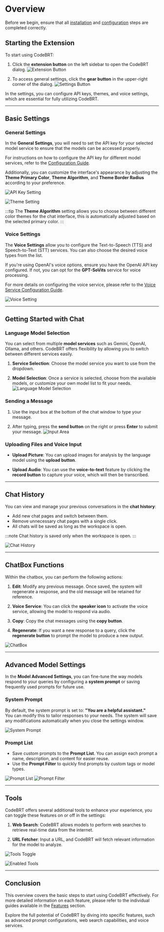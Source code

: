 # Overview

Before we begin, ensure that all [installation](./installation.md) and [configuration](./configuration.md) steps are completed correctly.

## Starting the Extension

To start using CodeBRT:

1. Click the **extension button** on the left sidebar to open the CodeBRT dialog.
   ![Extension Button](/img/getting-started/overview/extension-button.png)

2. To access general settings, click the **gear button** in the upper-right corner of the dialog.
   ![Settings Button](/img/getting-started/overview/setting-button.png)

In the settings, you can configure API keys, themes, and voice settings, which are essential for fully utilizing CodeBRT.

---

## Basic Settings

### General Settings

In the **General Settings**, you will need to set the API key for your selected model service to ensure that the models can be accessed properly.

For instructions on how to configure the API key for different model services, refer to the [Configuration Guide](./configuration.md).

Additionally, you can customize the interface's appearance by adjusting the **Theme Primary Color**, **Theme Algorithm**, and **Theme Border Radius** according to your preference.

![API Key Setting](/img/getting-started/overview/apikey-setting.png)

![Theme Setting](/img/getting-started/overview/theme-setting.png)

:::tip
The **Theme Algorithm** setting allows you to choose between different color themes for the chat interface, this is automatically adjusted based on the selected primary color.
:::

### Voice Settings

The **Voice Settings** allow you to configure the Text-to-Speech (TTS) and Speech-to-Text (STT) services. You can also choose the desired voice types from the list.

If you're using OpenAI's voice options, ensure you have the OpenAI API key configured. If not, you can opt for the **GPT-SoVits** service for voice processing.

For more details on configuring the voice service, please refer to the [Voice Service Configuration Guide](/docs/features/voice-service/configuration.md).

![Voice Setting](/img/getting-started/overview/voice-setting.png)

---

## Getting Started with Chat

### Language Model Selection

You can select from multiple **model services** such as Gemini, OpenAI, Ollama, and others. CodeBRT offers flexibility by allowing you to switch between different services easily.

1. **Service Selection**: Choose the model service you want to use from the dropdown.

2. **Model Selection**: Once a service is selected, choose from the available models, or customize your own model list to fit your needs.
   ![Language Model Selection](/img/getting-started/overview/language-model-selection.png)

### Sending a Message

1. Use the input box at the bottom of the chat window to type your message.

2. After typing, press the **send button** on the right or press **Enter** to submit your message.
   ![Input Area](/img/getting-started/overview/input.png)

### Uploading Files and Voice Input

- **Upload Picture**: You can upload images for analysis by the language model using the **upload button**.

- **Upload Audio**: You can use the **voice-to-text** feature by clicking the **record button** to capture your voice, which will then be transcribed.

---

## Chat History

You can view and manage your previous conversations in the **chat history**:

- Add new chat pages and switch between them.
- Remove unnecessary chat pages with a single click.
- All chats will be saved as long as the workspace is open.

:::note
Chat history is saved only when the workspace is open.
:::

![Chat History](/img/getting-started/overview/chat-history.png)

---

## ChatBox Functions

Within the chatbox, you can perform the following actions:

1. **Edit**: Modify any previous message. Once saved, the system will regenerate a response, and the old message will be retained for reference.

2. **Voice Service**: You can click the **speaker icon** to activate the voice service, allowing the model to respond via audio.

3. **Copy**: Copy the chat messages using the **copy button**.

4. **Regenerate**: If you want a new response to a query, click the **regenerate button** to prompt the model to produce a new output.

![ChatBox](/img/getting-started/overview/chatbox.png)

---

## Advanced Model Settings

In the **Model Advanced Settings**, you can fine-tune the way models respond to your queries by configuring a **system prompt** or saving frequently used prompts for future use.

### System Prompt

By default, the system prompt is set to: **"You are a helpful assistant."**  
You can modify this to tailor responses to your needs. The system will save any modifications automatically when you close the settings window.

![System Prompt](/img/getting-started/overview/system-prompt.png)

### Prompt List

- Save custom prompts to the **Prompt List**. You can assign each prompt a name, description, and content for easier reuse.
- Use the **Prompt Filter** to quickly find prompts by custom tags or model types.

![Prompt List](/img/getting-started/overview/prompt-list.png)
![Prompt Filter](/img/getting-started/overview/prompt-filter.png)

---

## Tools

CodeBRT offers several additional tools to enhance your experience, you can toggle these features on or off in the settings:

1. **Web Search**: CodeBRT allows models to perform web searches to retrieve real-time data from the internet.

2. **URL Fetcher**: Input a URL, and CodeBRT will fetch relevant information for the model to analyze.

![Tools Toggle](/img/getting-started/overview/tools-toggle.png)

![Enabled Tools](/img/getting-started/overview/enabled-tools.png)

---

## Conclusion

This overview covers the basic steps to start using CodeBRT effectively. For more detailed information on each feature, please refer to the individual guides available in the [Features](/docs/features/overview.md) section.

Explore the full potential of CodeBRT by diving into specific features, such as advanced prompt configurations, web search capabilities, and voice services.
